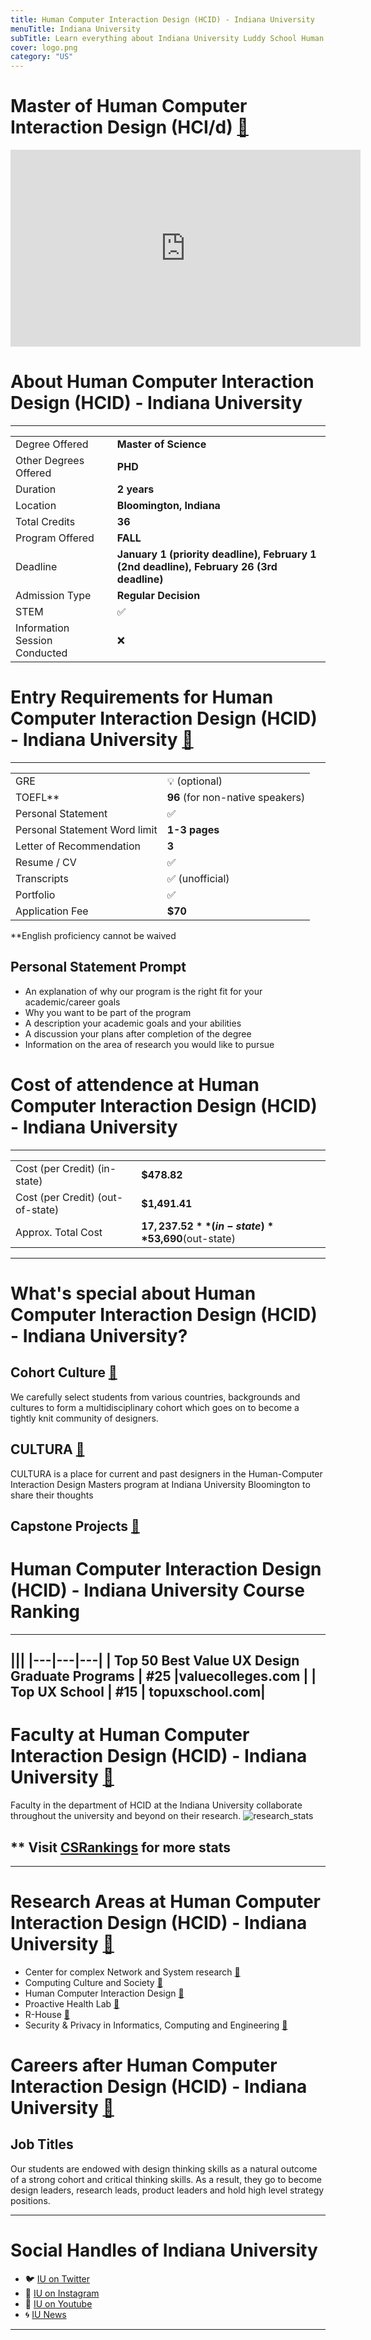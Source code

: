 ```yaml
---
title: Human Computer Interaction Design (HCID) - Indiana University
menuTitle: Indiana University
subTitle: Learn everything about Indiana University Luddy School Human Computer Interaction Design, one of the leading UX school in United States. Get your Master of Human Computer Interaction at Indiana University in United States. 
cover: logo.png
category: "US"
---
```


# Master of Human Computer Interaction Design (HCI/d) [🔗](https://hcid.luddy.indiana.edu/)
<iframe width="560" height="315" src="https://www.youtube.com/embed/D_6EY_diCPI" frameborder="0" allow="accelerometer; autoplay; clipboard-write; encrypted-media; gyroscope; picture-in-picture" allowfullscreen></iframe>

# About Human Computer Interaction Design (HCID) - Indiana University
---
|   |   |
|---|---|
| Degree Offered |  **Master of Science** |
| Other Degrees Offered| **PHD**|
| Duration       | **2 years**                      |
| Location       | **Bloomington, Indiana**          |
| Total Credits  | **36**                           | 
| Program Offered| **FALL**|
|Deadline| **January 1 (priority deadline), February 1 (2nd deadline), February 26 (3rd deadline)**  |
|Admission Type| **Regular Decision** |
|STEM| ✅ |
|Information Session Conducted| ❌ |


# Entry Requirements for Human Computer Interaction Design (HCID) - Indiana University [🔗](https://ois.iu.edu/admissions/apply/graduate/equivalent.html)
---
|   |   |
|---|---|
| GRE | 💡 (optional) |
| TOEFL**       | **96** (for non-native speakers)|
| Personal Statement       | ✅          |
|Personal Statement Word limit| **1-3 pages** |
| Letter of Recommendation  | **3**                           | 
|Resume / CV|✅|
|Transcripts|✅ (unofficial) |
|Portfolio|✅ |
|Application Fee| **$70** |

**English proficiency cannot be waived


## Personal Statement Prompt
* An explanation of why our program is the right fit for your academic/career goals
* Why you want to be part of the program
* A description your academic goals and your abilities
* A discussion your plans after completion of the degree
* Information on the area of research you would like to pursue

# Cost of attendence at Human Computer Interaction Design (HCID) - Indiana University
---
|   |   |
|---|---|
| Cost (per Credit) (in-state)      | **$478.82**          |
| Cost (per Credit) (out-of-state)      | **$1,491.41**      |
|Approx. Total Cost| **$17,237.52**(in-state) **$53,690**(out-state)|
---


# What's special about Human Computer Interaction Design (HCID) - Indiana University?

## Cohort Culture [🔗](https://hcid.luddy.indiana.edu/)
We carefully select students from various countries, backgrounds and cultures to form a multidisciplinary cohort which goes on to become a tightly knit community of designers. 


## CULTURA [🔗](https://medium.com/iuhcid)
CULTURA is a place for current and past designers in the Human-Computer Interaction Design Masters program at Indiana University Bloomington to share their thoughts

## Capstone Projects [🔗](https://hcid.luddy.indiana.edu/asset/files/Capstone-Book-2020.pdf)


# Human Computer Interaction Design (HCID) - Indiana University Course Ranking
---
|||
|---|---|---|
| Top 50 Best Value UX Design Graduate Programs  | **#25**  |valuecolleges.com | 
| Top UX School      | **#15**      | topuxschool.com|
---

# Faculty at Human Computer Interaction Design (HCID) - Indiana University [🔗](https://hcid.luddy.indiana.edu/faculty.html) 
Faculty in the department of HCID at the Indiana University  collaborate throughout the university and beyond on their research.
![research_stats](research_stats.png)

## ** Visit [CSRankings](http://csrankings.org/#/index?all&us) for more stats 

---
# Research Areas at Human Computer Interaction Design (HCID) - Indiana University  [🔗](https://informatics.indiana.edu/research/index.html)
* Center for complex Network and System research [🔗](https://cnets.indiana.edu/)
* Computing Culture and Society [🔗](https://ccs.luddy.indiana.edu/)
* Human Computer Interaction Design [🔗](https://hcid.luddy.indiana.edu/)
* Proactive Health Lab [🔗](https://prohealth.luddy.indiana.edu/)
* R-House [🔗](https://r-house.luddy.indiana.edu/)
* Security & Privacy in Informatics, Computing and Engineering [🔗](https://spice.luddy.indiana.edu/)



# Careers after Human Computer Interaction Design (HCID) - Indiana University [🔗](https://hcidconnect.sice.indiana.edu/)

## Job Titles
Our students are endowed with design thinking skills as a natural outcome of a strong cohort and critical thinking skills. As a result, they go to become design leaders, research leads, product leaders and hold high level strategy positions. 


---
# Social Handles of Indiana University

* 🐦  [IU on Twitter](https://twitter.com/iubloomington)  
* 💢  [IU on Instagram ](https://www.instagram.com/iubloomington/?hl=en) 
* 🛑  [IU on Youtube](https://www.youtube.com/channel/UC8LGC2hm9zF8uKDZfZzQysA)
* 🌀  [IU News](https://news.iu.edu/)

---














